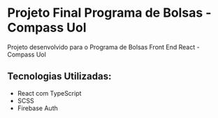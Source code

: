 # Projeto Final Programa de Bolsas - Compass Uol

Projeto desenvolvido para o Programa de Bolsas Front End React - Compass Uol 

## Tecnologias Utilizadas:
- React com TypeScript
- SCSS 
- Firebase Auth 


